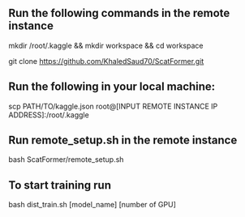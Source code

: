 ## Run the following commands in the remote instance
mkdir /root/.kaggle && mkdir workspace && cd workspace

git clone https://github.com/KhaledSaud70/ScatFormer.git

## Run the following in your local machine:
scp PATH/TO/kaggle.json root@[INPUT REMOTE INSTANCE IP ADDRESS]:/root/.kaggle

## Run remote_setup.sh in the remote instance
bash ScatFormer/remote_setup.sh
## To start training run
bash dist_train.sh [model_name] [number of GPU]

